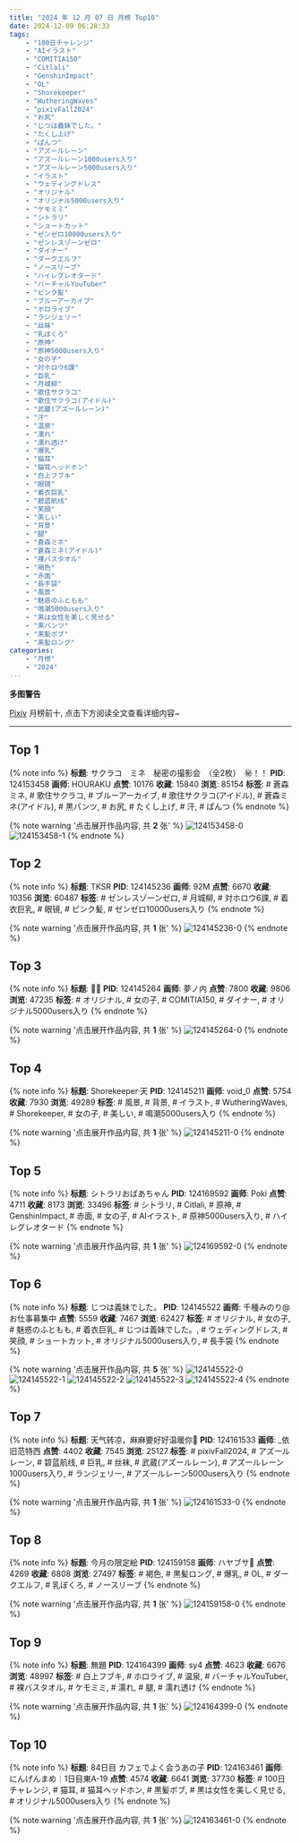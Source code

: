 ```yaml
---
title: "2024 年 12 月 07 日 月榜 Top10"
date: 2024-12-09 06:28:33
tags:
    - "100日チャレンジ"
    - "AIイラスト"
    - "COMITIA150"
    - "Citlali"
    - "GenshinImpact"
    - "OL"
    - "Shorekeeper"
    - "WutheringWaves"
    - "pixivFall2024"
    - "お尻"
    - "じつは義妹でした。"
    - "たくし上げ"
    - "ぱんつ"
    - "アズールレーン"
    - "アズールレーン1000users入り"
    - "アズールレーン5000users入り"
    - "イラスト"
    - "ウェディングドレス"
    - "オリジナル"
    - "オリジナル5000users入り"
    - "ケモミミ"
    - "シトラリ"
    - "ショートカット"
    - "ゼンゼロ10000users入り"
    - "ゼンレスゾーンゼロ"
    - "ダイナー"
    - "ダークエルフ"
    - "ノースリーブ"
    - "ハイレグレオタード"
    - "バーチャルYouTuber"
    - "ピンク髪"
    - "ブルーアーカイブ"
    - "ホロライブ"
    - "ランジェリー"
    - "丝袜"
    - "乳ぼくろ"
    - "原神"
    - "原神5000users入り"
    - "女の子"
    - "対ホロウ6課"
    - "巨乳"
    - "月城柳"
    - "歌住サクラコ"
    - "歌住サクラコ(アイドル)"
    - "武蔵(アズールレーン)"
    - "汗"
    - "温泉"
    - "濡れ"
    - "濡れ透け"
    - "爆乳"
    - "猫耳"
    - "猫耳ヘッドホン"
    - "白上フブキ"
    - "眼镜"
    - "着衣巨乳"
    - "碧蓝航线"
    - "笑顔"
    - "美しい"
    - "背景"
    - "腿"
    - "蒼森ミネ"
    - "蒼森ミネ(アイドル)"
    - "裸バスタオル"
    - "褐色"
    - "赤面"
    - "長手袋"
    - "風景"
    - "魅惑のふともも"
    - "鳴潮5000users入り"
    - "黒は女性を美しく見せる"
    - "黒パンツ"
    - "黒髪ボブ"
    - "黒髪ロング"
categories:
    - "月榜"
    - "2024"
---
```


<i class="fa fa-triangle-exclamation"></i>**多图警告**<i class="fa fa-triangle-exclamation"></i>

[Pixiv](https://www.pixiv.net/) 月榜前十, 点击下方阅读全文查看详细内容~

<!-- more -->

---

## Top 1

{% note info %}
**标题**: サクラコ　ミネ　秘密の撮影会　（全2枚）　㊙！！
**PID**: 124153458 **画师**: HOURAKU
**点赞**: 10176 **收藏**: 15840 **浏览**: 85154
**标签**: # 蒼森ミネ, # 歌住サクラコ, # ブルーアーカイブ, # 歌住サクラコ(アイドル), # 蒼森ミネ(アイドル), # 黒パンツ, # お尻, # たくし上げ, # 汗, # ぱんつ
{% endnote %}

{% note warning '点击展开作品内容, 共 **2** 张' %}
![124153458-0](https://i.pixiv.re/img-original/img/2024/11/10/08/00/06/124153458_p0.jpg)
![124153458-1](https://i.pixiv.re/img-original/img/2024/11/10/08/00/06/124153458_p1.jpg)
{% endnote %}

## Top 2

{% note info %}
**标题**: TKSR
**PID**: 124145236 **画师**: 92M
**点赞**: 6670 **收藏**: 10356 **浏览**: 60487
**标签**: # ゼンレスゾーンゼロ, # 月城柳, # 対ホロウ6課, # 着衣巨乳, # 眼镜, # ピンク髪, # ゼンゼロ10000users入り
{% endnote %}

{% note warning '点击展开作品内容, 共 **1** 张' %}
![124145236-0](https://i.pixiv.re/img-original/img/2024/11/10/00/00/31/124145236_p0.png)
{% endnote %}

## Top 3

{% note info %}
**标题**: 🍒🐰
**PID**: 124145264 **画师**: 夢ノ内
**点赞**: 7800 **收藏**: 9806 **浏览**: 47235
**标签**: # オリジナル, # 女の子, # COMITIA150, # ダイナー, # オリジナル5000users入り
{% endnote %}

{% note warning '点击展开作品内容, 共 **1** 张' %}
![124145264-0](https://i.pixiv.re/img-original/img/2024/11/10/00/00/38/124145264_p0.jpg)
{% endnote %}

## Top 4

{% note info %}
**标题**: Shorekeeper·天
**PID**: 124145211 **画师**: void_0
**点赞**: 5754 **收藏**: 7930 **浏览**: 49289
**标签**: # 風景, # 背景, # イラスト, # WutheringWaves, # Shorekeeper, # 女の子, # 美しい, # 鳴潮5000users入り
{% endnote %}

{% note warning '点击展开作品内容, 共 **1** 张' %}
![124145211-0](https://i.pixiv.re/img-original/img/2024/11/10/00/00/27/124145211_p0.jpg)
{% endnote %}

## Top 5

{% note info %}
**标题**: シトラリおばあちゃん
**PID**: 124169592 **画师**: Poki
**点赞**: 4711 **收藏**: 8173 **浏览**: 33496
**标签**: # シトラリ, # Citlali, # 原神, # GenshinImpact, # 赤面, # 女の子, # AIイラスト, # 原神5000users入り, # ハイレグレオタード
{% endnote %}

{% note warning '点击展开作品内容, 共 **1** 张' %}
![124169592-0](https://i.pixiv.re/img-original/img/2024/11/10/19/34/52/124169592_p0.png)
{% endnote %}

## Top 6

{% note info %}
**标题**: じつは義妹でした。
**PID**: 124145522 **画师**: 千種みのり@お仕事募集中
**点赞**: 5559 **收藏**: 7467 **浏览**: 62427
**标签**: # オリジナル, # 女の子, # 魅惑のふともも, # 着衣巨乳, # じつは義妹でした。, # ウェディングドレス, # 笑顔, # ショートカット, # オリジナル5000users入り, # 長手袋
{% endnote %}

{% note warning '点击展开作品内容, 共 **5** 张' %}
![124145522-0](https://i.pixiv.re/img-original/img/2024/11/10/00/02/50/124145522_p0.jpg)
![124145522-1](https://i.pixiv.re/img-original/img/2024/11/10/00/02/50/124145522_p1.jpg)
![124145522-2](https://i.pixiv.re/img-original/img/2024/11/10/00/02/50/124145522_p2.jpg)
![124145522-3](https://i.pixiv.re/img-original/img/2024/11/10/00/02/50/124145522_p3.jpg)
![124145522-4](https://i.pixiv.re/img-original/img/2024/11/10/00/02/50/124145522_p4.jpg)
{% endnote %}

## Top 7

{% note info %}
**标题**: 天气转凉，麻麻要好好温暖你🥵
**PID**: 124161533 **画师**: _依旧范特西
**点赞**: 4402 **收藏**: 7545 **浏览**: 25127
**标签**: # pixivFall2024, # アズールレーン, # 碧蓝航线, # 巨乳, # 丝袜, # 武蔵(アズールレーン), # アズールレーン1000users入り, # ランジェリー, # アズールレーン5000users入り
{% endnote %}

{% note warning '点击展开作品内容, 共 **1** 张' %}
![124161533-0](https://i.pixiv.re/img-original/img/2024/11/10/14/48/47/124161533_p0.jpg)
{% endnote %}

## Top 8

{% note info %}
**标题**: 今月の限定絵
**PID**: 124159158 **画师**: ハヤブサ🐤
**点赞**: 4269 **收藏**: 6808 **浏览**: 27497
**标签**: # 褐色, # 黒髪ロング, # 爆乳, # OL, # ダークエルフ, # 乳ぼくろ, # ノースリーブ
{% endnote %}

{% note warning '点击展开作品内容, 共 **1** 张' %}
![124159158-0](https://i.pixiv.re/img-original/img/2024/11/10/12/55/14/124159158_p0.jpg)
{% endnote %}

## Top 9

{% note info %}
**标题**: 無題
**PID**: 124164399 **画师**: sy4
**点赞**: 4623 **收藏**: 6676 **浏览**: 48997
**标签**: # 白上フブキ, # ホロライブ, # 温泉, # バーチャルYouTuber, # 裸バスタオル, # ケモミミ, # 濡れ, # 腿, # 濡れ透け
{% endnote %}

{% note warning '点击展开作品内容, 共 **1** 张' %}
![124164399-0](https://i.pixiv.re/img-original/img/2024/11/10/16/54/18/124164399_p0.png)
{% endnote %}

## Top 10

{% note info %}
**标题**: 84日目 カフェでよく会うあの子
**PID**: 124163461 **画师**: にんげんまめ￤1日目東A-19
**点赞**: 4574 **收藏**: 6641 **浏览**: 37730
**标签**: # 100日チャレンジ, # 猫耳, # 猫耳ヘッドホン, # 黒髪ボブ, # 黒は女性を美しく見せる, # オリジナル5000users入り
{% endnote %}

{% note warning '点击展开作品内容, 共 **1** 张' %}
![124163461-0](https://i.pixiv.re/img-original/img/2024/11/10/16/13/28/124163461_p0.png)
{% endnote %}
